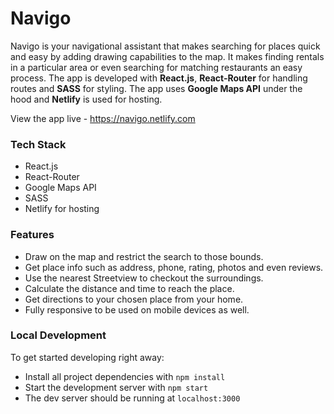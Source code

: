 # Navigo

Navigo is your navigational assistant that makes searching for places quick and easy by adding drawing capabilities to the map. It makes finding rentals in a particular area or even searching for matching restaurants an easy process. The app is developed with **React.js**, **React-Router** for handling routes and **SASS** for styling. The app uses **Google Maps API** under the hood and **Netlify** is used for hosting. 

View the app live - https://navigo.netlify.com

### Tech Stack
* React.js
* React-Router
* Google Maps API
* SASS
* Netlify for hosting

### Features 
* Draw on the map and restrict the search to those bounds.
* Get place info such as address, phone, rating, photos and even reviews.
* Use the nearest Streetview to checkout the surroundings.
* Calculate the distance and time to reach the place.
* Get directions to your chosen place from your home.
* Fully responsive to be used on mobile devices as well.

### Local Development 
To get started developing right away:

* Install all project dependencies with `npm install`
* Start the development server with `npm start`
* The dev server should be running at `localhost:3000`
